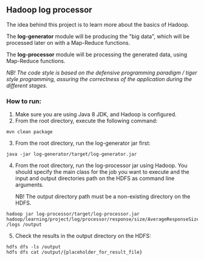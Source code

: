 ## Hadoop log processor

The idea behind this project is to learn more about the basics of Hadoop.

The **log-generator** module will be producing the "big data", which will be processed later on with a Map-Reduce
functions.

The **log-processor** module will be processing the generated data, using Map-Reduce functions.

_NB! The code style is based on the defensive programming paradigm / tiger style programming, assuring the correctness
of the application during the different stages._

### How to run:

1. Make sure you are using Java 8 JDK, and Hadoop is configured.
2. From the root directory, execute the following command:

```console 
mvn clean package
```

3. From the root directory, run the log-generator jar first:

```console
java -jar log-generator/target/log-generator.jar
```

4. From the root directory, run the log-processor jar using Hadoop.
   You should specify the main class for the job you want to execute and the input and output directories path on the
   HDFS as command line arguments.

   NB! The output directory path must be a non-existing directory on the HDFS.

```console
hadoop jar log-processor/target/log-processor.jar hadoop/learning/project/log/processor/response/size/AverageResponseSizeJob /logs /output
```

5. Check the results in the output directory on the HDFS:

```console
hdfs dfs -ls /output
hdfs dfs cat /output/{placeholder_for_result_file}
```

